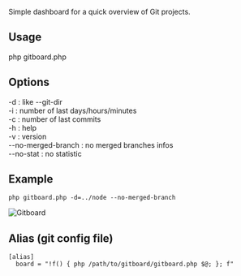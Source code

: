 Simple dashboard for a quick overview of Git projects.

Usage
-----

php gitboard.php

Options
-------

-d <project directory> : like --git-dir  
-i : number of last days/hours/minutes  
-c : number of last commits  
-h : help  
-v : version  
--no-merged-branch : no merged branches infos  
--no-stat : no statistic  

Example
-------

    php gitboard.php -d=../node --no-merged-branch

![Gitboard](https://lh5.googleusercontent.com/-A2ZveUUbwCc/Tn3MwQDyzDI/AAAAAAAAAuc/ynkxbkdjyzs/s640/Gitboard.png "Gitboard example")

Alias (git config file)
-----------------------

    [alias]  
      board = "!f() { php /path/to/gitboard/gitboard.php $@; }; f"

